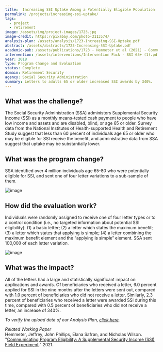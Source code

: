```yaml
---
title:  Increasing SSI Uptake Among a Potentially Eligible Population
permalink: /projects/increasing-ssi-uptake/
tags:
  - project
  - retirement 
image: /assets/img/project-images/1723.jpg  
image-credit: https://pixabay.com/photo-3113574/
analysis-plan: /assets/analysis/1723-Increasing-SSI-Uptake.pdf
abstract: /assets/abstracts/1723-Increasing-SSI-Uptake.pdf
academic-pub: /assets/publications/1723 - Hemmeter et al (2021) - Communicating Program Eligibility A Supplemental Security Income (SSI) Field Experiment.pdf
intervention: /assets/interventions/Intervention Pack - SSI 65+ (1).pdf
year: 2018  
type: Program Change and Evaluation
status: Complete
domain: Retirement Security
agency: Social Security Administration
summary: Letters to adults 65 or older increased SSI awards by 340%.
---
```

## What was the challenge?

The Social Security Administration (SSA) administers Supplemental Security Income (SSI) as a monthly means-tested cash payment to people who have low income and assets and are disabled, blind, or age 65 or older. Survey data from the National Institutes of Health-supported Health and Retirement Study suggest that less than 60 percent of individuals age 65 or older who may be eligible for SSI receive the benefit, and administrative data from SSA suggest that uptake may be substantially lower. 

## What was the program change?

SSA identified over 4 million individuals age 65-80 who were potentially eligible for SSI, and sent one of four letter variations to a sub-sample of them. 

![image]({{site.baseurl}}/assets/img/project-images/1723-image.png)

## How did the evaluation work?

Individuals were randomly assigned to receive one of four letter types or to a control condition (i.e., no targeted information about potential SSI eligibility): (1) a basic letter; (2) a letter which states the maximum benefit; (3) a letter which states that applying is simple; (4) a letter combining the maximum benefit element and the “applying is simple” element. SSA sent 100,000 of each letter variation.

![image]({{site.baseurl}}/assets/img/project-images/1723-graph.png)

## What was the impact?

All of the letters had a large and statistically significant impact on applications and awards. Of beneficiaries who received a letter, 6.0 percent applied for SSI in the nine months after the letters were sent out, compared with 1.0 percent of beneficiaries who did not receive a letter. Similarly, 2.3 percent of beneficiaries who received a letter were awarded SSI during this time, compared with 0.5 percent of beneficiaries who did not receive a letter, an increase of 340%.

<i>To verify the upload date of our Analysis Plan, <a href="https://github.com/gsa-oes/office-of-evaluation-sciences/commits/master/assets/analysis/1723-Increasing-SSI-Uptake.pdf">click here</a>.</i>

*Related Working Paper*<br>
Hemmeter, Jeffrey, John Phillips, Elana Safran, and Nicholas Wilson. "<a href="https://oes.gsa.gov/assets/publications/1723%20-%20Hemmeter%20et%20al%20(2021)%20-%20Communicating%20Program%20Eligibility%20A%20Supplemental%20Security%20Income%20(SSI)%20Field%20Experiment.pdf">Communicating Program Eligibility: A Supplemental Security Income (SSI) Field
Experiment</a>." 2021.

